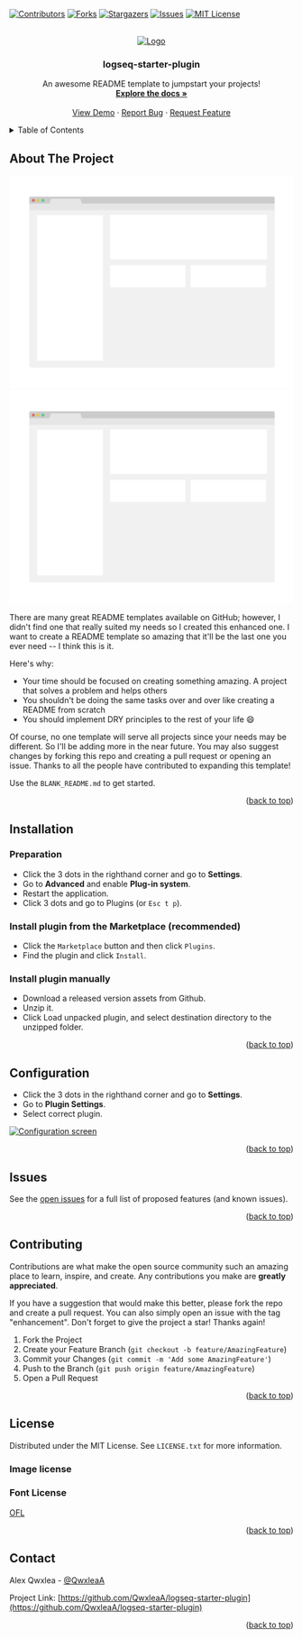 <div id="top"></div>
<!--
*** Thanks for checking out the logseq-starter-plugin. If you have a suggestion
*** that would make this better, please fork the repo and create a pull request
*** or simply open an issue with the tag "enhancement".
*** Don't forget to give the project a star!
*** Thanks again! Now go create something AMAZING! :D
-->



<!-- PROJECT SHIELDS -->
<!--
*** I'm using markdown "reference style" links for readability.
*** Reference links are enclosed in brackets [ ] instead of parentheses ( ).
*** See the bottom of this document for the declaration of the reference variables
*** for contributors-url, forks-url, etc. This is an optional, concise syntax you may use.
*** https://www.markdownguide.org/basic-syntax/#reference-style-links
-->
[![Contributors][contributors-shield]][contributors-url]
[![Forks][forks-shield]][forks-url]
[![Stargazers][stars-shield]][stars-url]
[![Issues][issues-shield]][issues-url]
[![MIT License][license-shield]][license-url]


<!-- PROJECT LOGO -->
<br />
<div align="center">
  <a href="https://github.com/QWxleA/logseq-starter-plugin">
    <img src="images/logo.png" alt="Logo" width="80" height="80">
  </a>

  <h3 align="center">logseq-starter-plugin</h3>

  <p align="center">
    An awesome README template to jumpstart your projects!
    <br />
    <a href="https://github.com/QWxleA/logseq-starter-plugin"><strong>Explore the docs »</strong></a>
    <br />
    <br />
    <a href="https://github.com/QWxleA/logseq-starter-plugin">View Demo</a>
    ·
    <a href="https://github.com/QWxleA/logseq-starter-plugin/issues">Report Bug</a>
    ·
    <a href="https://github.com/QWxleA/logseq-starter-plugin/issues">Request Feature</a>
  </p>
</div>


<!-- TABLE OF CONTENTS -->
<details>
  <summary>Table of Contents</summary>
  <ol>
    <li><a href="#about-the-project">About The Project</a></li>
    <li><a href="#installation">Installation</a></li>
    <li><a href="#configuration">Configuration</a></li>
    <li><a href="#issues">Issues</a></li>
    <li><a href="#contributing">Contributing</a></li>
    <li><a href="#license">License</a></li>
    <li><a href="#contact">Contact</a></li>
    <li><a href="#acknowledgments">Acknowledgments</a></li>
  </ol>
</details>


<!-- ABOUT THE PROJECT -->
## About The Project

[![Product Name Screen Shot][product-screenshot]](https://example.com)
[![Product Name Screen Shot][product-screenshot]](https://github.com/QWxleA/logseq-starter-plugin/)


There are many great README templates available on GitHub; however, I didn't find one that really suited my needs so I created this enhanced one. I want to create a README template so amazing that it'll be the last one you ever need -- I think this is it.

Here's why:
* Your time should be focused on creating something amazing. A project that solves a problem and helps others
* You shouldn't be doing the same tasks over and over like creating a README from scratch
* You should implement DRY principles to the rest of your life :smile:

Of course, no one template will serve all projects since your needs may be different. So I'll be adding more in the near future. You may also suggest changes by forking this repo and creating a pull request or opening an issue. Thanks to all the people have contributed to expanding this template!

Use the `BLANK_README.md` to get started.

<p align="right">(<a href="#top">back to top</a>)</p>


<!-- GETTING STARTED -->

## Installation

### Preparation

- Click the 3 dots in the righthand corner and go to **Settings**.
- Go to **Advanced** and enable **Plug-in system**.
- Restart the application.
- Click 3 dots and go to Plugins (or `Esc t p`).

### Install plugin from the Marketplace (recommended) 

- Click the `Marketplace` button and then click `Plugins`.
- Find the plugin and click `Install`.

### Install plugin manually

- Download a released version assets from Github.
- Unzip it.
- Click Load unpacked plugin, and select destination directory to the unzipped folder.



<p align="right">(<a href="#top">back to top</a>)</p>



<!-- Configuration -->
## Configuration

- Click the 3 dots in the righthand corner and go to **Settings**.
- Go to **Plugin Settings**.
- Select correct plugin.

[![Configuration screen][configuration-screenshot]](##configuration)

<p align="right">(<a href="#top">back to top</a>)</p>


<!-- Issues -->
## Issues

See the [open issues](https://github.com/QWxleA/logseq-starter-plugin/issues) for a full list of proposed features (and known issues).

<p align="right">(<a href="#top">back to top</a>)</p>



<!-- CONTRIBUTING -->
## Contributing

Contributions are what make the open source community such an amazing place to learn, inspire, and create. Any contributions you make are **greatly appreciated**.

If you have a suggestion that would make this better, please fork the repo and create a pull request. You can also simply open an issue with the tag "enhancement".
Don't forget to give the project a star! Thanks again!

1. Fork the Project
2. Create your Feature Branch (`git checkout -b feature/AmazingFeature`)
3. Commit your Changes (`git commit -m 'Add some AmazingFeature'`)
4. Push to the Branch (`git push origin feature/AmazingFeature`)
5. Open a Pull Request

<p align="right">(<a href="#top">back to top</a>)</p>



<!-- LICENSE -->
## License

Distributed under the MIT License. See `LICENSE.txt` for more information.

### Image license

### Font License

[OFL](./OFL.txt)

<p align="right">(<a href="#top">back to top</a>)</p>



<!-- CONTACT -->
## Contact

Alex Qwxlea - [@QwxleaA](https://twitter.com/QwxleaA) 

Project Link: [https://github.com/QwxleaA/logseq-starter-plugin](https://github.com/QwxleaA/logseq-starter-plugin)

<p align="right">(<a href="#top">back to top</a>)</p>


<!-- MARKDOWN LINKS & IMAGES -->
<!-- https://www.markdownguide.org/basic-syntax/#reference-style-links -->
[contributors-shield]: https://img.shields.io/github/contributors/QWxleA/logseq-starter-plugin.svg?style=for-the-badge
[contributors-url]: https://github.com/QWxleA/logseq-starter-plugin/graphs/contributors
[forks-shield]: https://img.shields.io/github/forks/QWxleA/logseq-starter-plugin.svg?style=for-the-badge
[forks-url]: https://github.com/QWxleA/logseq-starter-plugin/network/members
[stars-shield]: https://img.shields.io/github/stars/QWxleA/logseq-starter-plugin.svg?style=for-the-badge
[stars-url]: https://github.com/QWxleA/logseq-starter-plugin/stargazers
[issues-shield]: https://img.shields.io/github/issues/QWxleA/logseq-starter-plugin.svg?style=for-the-badge
[issues-url]: https://github.com/QWxleA/logseq-starter-plugin/issues
[license-shield]: https://img.shields.io/github/license/QWxleA/logseq-starter-plugin.svg?style=for-the-badge
[license-url]: https://github.com/QWxleA/logseq-starter-plugin/blob/master/LICENSE.txt
[product-screenshot]: images/screenshot.png
[configuration-screenshot]: ./images/configuration.png